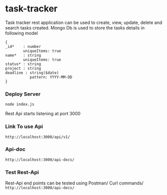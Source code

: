 # task-tracker
Task tracker rest application can be used to create, view, update, delete and search tasks created.
Mongo Db is used to store the tasks details in following model
```
{
_id*	: number
        uniqueItems: true
name*	: string
        uniqueItems: true
status*	: string
project	: string
deadline : string($date)
           pattern: YYYY-MM-DD
} 
```

### Deploy Server
```node index.js```

Rest Api starts listening at port 3000

### Link To use Api
`http://localhost:3000/api/v1/`

### Api-doc
`http://localhost:3000/api-docs/`

### Test Rest-Api
Rest-Api end points can be tested using Postman/ Curl commands/ `http://localhost:3000/api-docs/`



